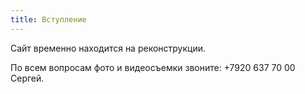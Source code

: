```yaml
---
title: Вступление
---
```

Сайт временно находится на реконструкции.

По всем вопросам фото и видеосъемки звоните: +7920 637 70 00 Сергей.

